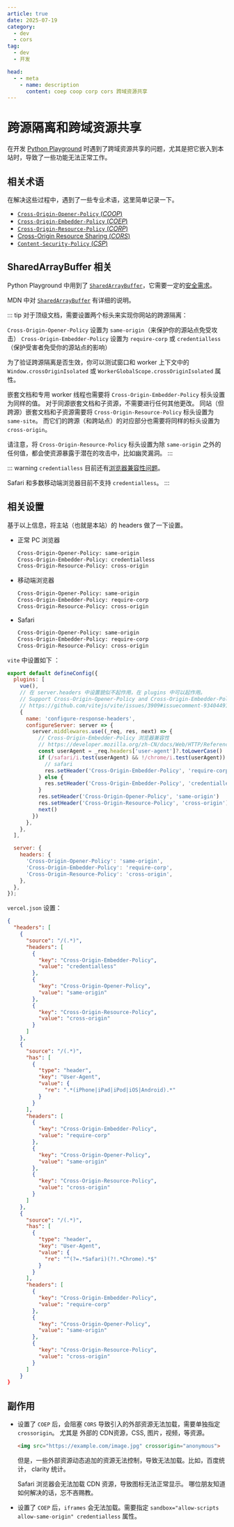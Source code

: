 ```yaml
---
article: true
date: 2025-07-19
category:
  - dev
  - cors
tag:
  - dev
  - 开发

head:
  - - meta
    - name: description
      content: coep coop corp cors 跨域资源共享
---
```


# 跨源隔离和跨域资源共享

在开发 [Python Playground](https://play-py.zhaobc.site) 时遇到了跨域资源共享的问题，尤其是把它嵌入到本站时，导致了一些功能无法正常工作。

## 相关术语

在解决这些过程中，遇到了一些专业术语，这里简单记录一下。

- [`Cross-Origin-Opener-Policy` (_COOP_)](https://developer.mozilla.org/en-US/docs/Web/HTTP/Reference/Headers/Cross-Origin-Opener-Policy)
- [`Cross-Origin-Embedder-Policy` (_COEP_)](https://developer.mozilla.org/zh-CN/docs/Web/HTTP/Reference/Headers/Cross-Origin-Embedder-Policy)
- [`Cross-Origin-Resource-Policy` (_CORP_)](https://developer.mozilla.org/zh-CN/docs/Web/HTTP/Reference/Headers/Cross-Origin-Resource-Policy)
- [Cross-Origin Resource Sharing (_CORS_)](https://developer.mozilla.org/zh-CN/docs/Web/HTTP/Guides/CORS)
- [`Content-Security-Policy` (_CSP_)](https://developer.mozilla.org/zh-CN/docs/Web/HTTP/Guides/CSP)

## SharedArrayBuffer 相关

Python Playground 中用到了 [`SharedArrayBuffer`](https://developer.mozilla.org/zh-CN/docs/Web/JavaScript/Reference/Global_Objects/SharedArrayBuffer)，它需要一定的[安全需求](https://developer.mozilla.org/zh-CN/docs/Web/JavaScript/Reference/Global_Objects/SharedArrayBuffer#%E5%AE%89%E5%85%A8%E9%9C%80%E6%B1%82)。

MDN 中对 [`SharedArrayBuffer`](https://developer.mozilla.org/zh-CN/docs/Web/JavaScript/Reference/Global_Objects/SharedArrayBuffer) 有详细的说明。

::: tip
对于顶级文档，需要设置两个标头来实现你网站的跨源隔离：

`Cross-Origin-Opener-Policy` 设置为 `same-origin`（来保护你的源站点免受攻击）
`Cross-Origin-Embedder-Policy` 设置为 `require-corp` 或 `credentialless`（保护受害者免受你的源站点的影响）

为了验证跨源隔离是否生效，你可以测试窗口和 worker 上下文中的 `Window.crossOriginIsolated` 或 `WorkerGlobalScope.crossOriginIsolated` 属性。

嵌套文档和专用 worker 线程也需要将 `Cross-Origin-Embedder-Policy` 标头设置为同样的值。
对于同源嵌套文档和子资源，不需要进行任何其他更改。
同站（但跨源）嵌套文档和子资源需要将 `Cross-Origin-Resource-Policy` 标头设置为 `same-site`。
而它们的跨源（和跨站点）的对应部分也需要将同样的标头设置为 `cross-origin`。

请注意，将 `Cross-Origin-Resource-Policy` 标头设置为除 `same-origin` 之外的任何值，都会使资源暴露于潜在的攻击中，比如幽灵漏洞。
:::

::: warning
`credentialless` 目前还有[浏览器兼容性问题](https://developer.mozilla.org/zh-CN/docs/Web/HTTP/Reference/Headers/Cross-Origin-Embedder-Policy#%E6%B5%8F%E8%A7%88%E5%99%A8%E5%85%BC%E5%AE%B9%E6%80%A7)。

Safari 和多数移动端浏览器目前不支持 `credentialless`。
:::

## 相关设置

基于以上信息，将主站（也就是本站）的 headers 做了一下设置。

- 正常 PC 浏览器

  ```txt
  Cross-Origin-Opener-Policy: same-origin
  Cross-Origin-Embedder-Policy: credentialless
  Cross-Origin-Resource-Policy: cross-origin
  ```

- 移动端浏览器

  ```txt
  Cross-Origin-Opener-Policy: same-origin
  Cross-Origin-Embedder-Policy: require-corp
  Cross-Origin-Resource-Policy: cross-origin
  ```

- Safari
  
  ```txt
  Cross-Origin-Opener-Policy: same-origin
  Cross-Origin-Embedder-Policy: require-corp
  Cross-Origin-Resource-Policy: cross-origin
  ```

`vite` 中设置如下 ：

```js
export default defineConfig({
  plugins: [
    vue(),
    // 在 server.headers 中设置貌似不起作用，在 plugins 中可以起作用。
    // Support Cross-Origin-Opener-Policy and Cross-Origin-Embedder-Policy on dev server
    // https://github.com/vitejs/vite/issues/3909#issuecomment-934044912
    {
      name: 'configure-response-headers',
      configureServer: server => {
        server.middlewares.use((_req, res, next) => {
          // Cross-Origin-Embedder-Policy 浏览器兼容性
          // https://developer.mozilla.org/zh-CN/docs/Web/HTTP/Reference/Headers/Cross-Origin-Embedder-Policy#%E6%B5%8F%E8%A7%88%E5%99%A8%E5%85%BC%E5%AE%B9%E6%80%A7
          const userAgent = _req.headers['user-agent']?.toLowerCase() || ''
          if (/safari/i.test(userAgent) && !/chrome/i.test(userAgent)) {
            // safari
            res.setHeader('Cross-Origin-Embedder-Policy', 'require-corp')
          } else {
            res.setHeader('Cross-Origin-Embedder-Policy', 'credentialless')
          }
          res.setHeader('Cross-Origin-Opener-Policy', 'same-origin')
          res.setHeader('Cross-Origin-Resource-Policy', 'cross-origin')
          next()
        })
      },
    },
  ],

  server: {
    headers: {
      'Cross-Origin-Opener-Policy': 'same-origin',
      'Cross-Origin-Embedder-Policy': 'require-corp',
      'Cross-Origin-Resource-Policy': 'cross-origin',
    },
  },
});
```

`vercel.json` 设置：

```json
{
  "headers": [
    {
      "source": "/(.*)",
      "headers": [
        {
          "key": "Cross-Origin-Embedder-Policy",
          "value": "credentialless"
        },
        {
          "key": "Cross-Origin-Opener-Policy",
          "value": "same-origin"
        },
        {
          "key": "Cross-Origin-Resource-Policy",
          "value": "cross-origin"
        }
      ]
    },
    {
      "source": "/(.*)",
      "has": [
        {
          "type": "header",
          "key": "User-Agent",
          "value": {
            "re": ".*(iPhone|iPad|iPod|iOS|Android).*"
          }
        }
      ],
      "headers": [
        {
          "key": "Cross-Origin-Embedder-Policy",
          "value": "require-corp"
        },
        {
          "key": "Cross-Origin-Opener-Policy",
          "value": "same-origin"
        },
        {
          "key": "Cross-Origin-Resource-Policy",
          "value": "cross-origin"
        }
      ]
    },
    {
      "source": "/(.*)",
      "has": [
        {
          "type": "header",
          "key": "User-Agent",
          "value": {
            "re": "^(?=.*Safari)(?!.*Chrome).*$"
          }
        }
      ],
      "headers": [
        {
          "key": "Cross-Origin-Embedder-Policy",
          "value": "require-corp"
        },
        {
          "key": "Cross-Origin-Opener-Policy",
          "value": "same-origin"
        },
        {
          "key": "Cross-Origin-Resource-Policy",
          "value": "cross-origin"
        }
      ]
    }
}
```

## 副作用

- 设置了 `COEP` 后，会阻塞 `CORS` 导致引入的外部资源无法加载，需要单独指定 `crossorigin`。
  尤其是 外部的 CDN资源，CSS, 图片，视频，等资源。

  ```html
  <img src="https://example.com/image.jpg" crossorigin="anonymous">
  ```

  但是，一些外部资源动态追加的资源无法控制，导致无法加载。比如，百度统计， clarity 统计。

  Safari 浏览器会无法加载 CDN 资源，导致图标无法正常显示。
  哪位朋友知道如何解决的话，忘不吝赐教。

- 设置了 `COEP` 后，`iframes` 会无法加载。需要指定 `sandbox="allow-scripts allow-same-origin" credentialless` 属性。
